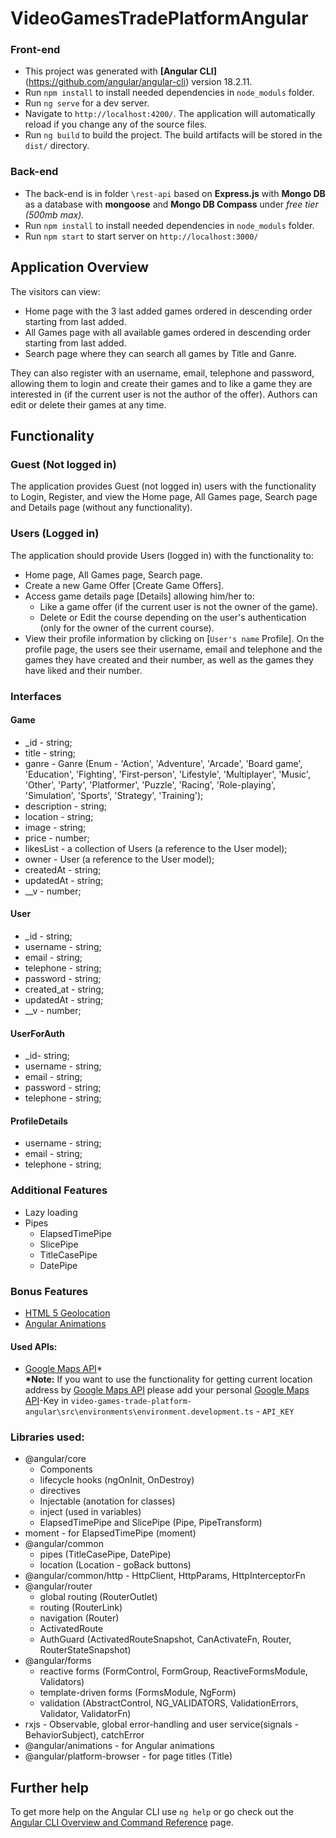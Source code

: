 # VideoGamesTradePlatformAngular

### Front-end

- This project was generated with __[Angular CLI]__(https://github.com/angular/angular-cli) version 18.2.11.
- Run `npm install` to install needed dependencies in `node_moduls` folder.
- Run `ng serve` for a dev server.
- Navigate to `http://localhost:4200/`. The application will automatically reload if you change any of the source files.
- Run `ng build` to build the project. The build artifacts will be stored in the `dist/` directory.

### Back-end

- The back-end is in folder `\rest-api` based on __Express.js__ with __Mongo DB__ as a database with __mongoose__ and __Mongo DB Compass__ under _free tier (500mb max)._
- Run `npm install` to install needed dependencies in `node_moduls` folder.
- Run `npm start` to start server on `http://localhost:3000/`

## Application Overview

The visitors can view:
- Home page with the 3 last added games ordered in descending order starting from last added.
- All Games page with all available games ordered in descending order starting from last added.
- Search page where they can search all games by Title and Ganre.

They can also register with an username, email, telephone and password, allowing them to login and create their games and to like a game they are interested in (if the current user is not the author of the offer). Authors can edit or delete their games at any time.

## Functionality

### Guest (Not logged in)

The application provides Guest (not logged in) users with the functionality to Login, Register, and view the Home page, All Games page, Search page and Details page (without any functionality).

### Users (Logged in)

The application should provide Users (logged in) with the functionality to:
- Home page, All Games page, Search page.
- Create а new Game Offer [Create Game Offers].
- Access game details page [Details] allowing him/her to:
    + Like a game offer (if the current user is not the owner of the game).
    + Delete or Edit the course depending on the user's authentication (only for the owner of the current course).
- View their profile information by clicking on [`User's name` Profile]. On the profile page, the users see their username, email and telephone and the games they have created and their number, as well as the games they have liked and their number.

### Interfaces

#### Game
- _id - string;
- title - string;
- ganre - Ganre (Enum - 'Action',
    'Adventure',
    'Arcade',
    'Board game',
    'Education',
    'Fighting',
    'First-person',
    'Lifestyle',
    'Multiplayer',
    'Music',
    'Other',
    'Party',
    'Platformer',
    'Puzzle',
    'Racing',
    'Role-playing',
    'Simulation',
    'Sports',
    'Strategy',
    'Training');
- description - string;
- location - string; 
- image - string;
- price - number;
- likesList - a collection of Users (a reference to the User model);
- owner - User (a reference to the User model);
- createdAt - string;
- updatedAt - string;
- __v - number;

#### User
- _id - string;
- username - string;
- email - string;
- telephone - string;
- password - string;
- created_at - string;
- updatedAt - string;
- __v - number;

#### UserForAuth
- _id-  string;
- username - string;
- email - string;
- password - string;
- telephone - string;

#### ProfileDetails
- username - string;
- email - string;
- telephone - string;

### Additional Features 

- Lazy loading
- Pipes
  + ElapsedTimePipe
  + SlicePipe
  + TitleCasePipe
  + DatePipe

### Bonus Features

- [HTML 5 Geolocation](https://developer.mozilla.org/en-US/docs/Web/API/Geolocation_API)
- [Angular Animations](https://angular.dev/guide/animations)

#### Used APIs:

- [Google Maps API](https://developers.google.com/maps)*    
    __*Note:__ If you want to use the functionality for getting current location address by [Google Maps API](https://developers.google.com/maps) please add your personal [Google Maps API](https://developers.google.com/maps)-Key in `video-games-trade-platform-angular\src\environments\environment.development.ts` - `API_KEY`
  
### Libraries used:

- @angular/core
    + Components
    + lifecycle hooks (ngOnInit, OnDestroy)
    + directives
    + Injectable (anotation for classes)
    + inject (used in variables)
    + ElapsedTimePipe and SlicePipe (Pipe, PipeTransform)
- moment - for ElapsedTimePipe (moment)
- @angular/common
    + pipes (TitleCasePipe, DatePipe)
    + location (Location - goBack buttons)
- @angular/common/http - HttpClient, HttpParams, HttpInterceptorFn
- @angular/router
    + global routing (RouterOutlet)
    + routing (RouterLink)
    + navigation (Router)
    + ActivatedRoute
    + AuthGuard (ActivatedRouteSnapshot, CanActivateFn, Router, RouterStateSnapshot)
- @angular/forms
    + reactive forms (FormControl, FormGroup, ReactiveFormsModule, Validators)
    + template-driven forms (FormsModule, NgForm)
    + validation (AbstractControl, NG_VALIDATORS, ValidationErrors, Validator, ValidatorFn)
- rxjs - Observable, global error-handling and user service(signals - BehaviorSubject), catchError
- @angular/animations - for Angular animations
- @angular/platform-browser - for page titles (Title)

## Further help

To get more help on the Angular CLI use `ng help` or go check out the [Angular CLI Overview and Command Reference](https://angular.dev/tools/cli) page.